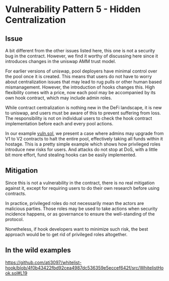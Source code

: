 # Vulnerability Pattern 5 - Hidden Centralization

## Issue

A bit different from the other issues listed here, this one is not a security bug in the contract. However, we find it worthy of discussing here since it introduces changes in the uniswap AMM trust model.

For earlier versions of uniswap, pool deployers have minimal control over the pool once it is created. This means that users do not have to worry about centralization issues that may lead to rug pulls or other human based mismanagement. However, the introduction of hooks changes this. High flexibility comes with a price, now each pool may be accompanied by its own hook contract, which may include admin roles. 

While contract centralization is nothing new in the DeFi landscape, it is new to uniswap, and users must be aware of this to prevent suffering from loss. The responsibility is not on individual users to check the hook contract implementation before each and every pool actions. 

In our example [vuln.sol](), we present a case where admins may upgrade from V1 to V2 contracts to halt the entire pool, effectively taking all funds within it hostage. This is a pretty simple example which shows how privileged roles introduce new risks for users. And attacks do not stop at DoS, with a little bit more effort, fund stealing hooks can be easily implemented.

## Mitigation

Since this is not a vulnerability in the contract, there is no real mitigation against it, except for requiring users to do their own research before using contracts. 

In practice, privileged roles do not necessarily mean the actors are malicious parties. Those roles may be used to take actions when security incidence happens, or as governance to ensure the well-standing of the protocol.

Nonetheless, if hook developers want to minimize such risk, the best approach would be to get rid of privileged roles altogether.

## In the wild examples
https://github.com/atj3097/whitelist-hook/blob/4f0b43422fbd92cea4987dc536359e5eccef642f/src/WhitelistHook.sol#L19  
